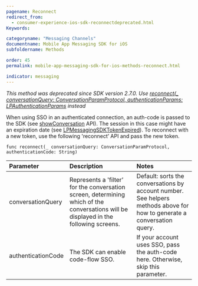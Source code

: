 ```yaml
---
pagename: Reconnect
redirect_from:
  - consumer-experience-ios-sdk-reconnectdeprecated.html
Keywords:

categoryname: "Messaging Channels"
documentname: Mobile App Messaging SDK for iOS
subfoldername: Methods

order: 45
permalink: mobile-app-messaging-sdk-for-ios-methods-reconnect.html

indicator: messaging
---
```

*This method was deprecated since SDK version 2.7.0. Use [reconnect(_ conversationQuery: ConversationParamProtocol, authenticationParams: LPAuthenticationParams](consumer-experience-ios-sdk-reconnect.html) instead*

When using SSO in an authenticated connection, an auth-code is passed to the SDK (see [showConversation](consumer-experience-ios-sdk-showconversation.html) API). The session in this case might have an expiration date (see [LPMessagingSDKTokenExpired](consumer-experience-ios-sdk-callbacks.html)). To reconnect with a new token, use the following 'reconnect’ API and pass the new token.

`func reconnect(_ conversationQuery: ConversationParamProtocol, authenticationCode: String)`

| Parameter | Description | Notes |
| :--- | :--- | :--- |
| conversationQuery | Represents a 'filter’ for the conversation screen, determining which of the conversations will be displayed in the following screens. | Default: sorts the conversations by account number. <br> See helpers methods above for how to generate a conversation query. |
| authenticationCode | The SDK can enable code-flow SSO. | If your account uses SSO, pass the auth-code here. Otherwise, skip this parameter. |
